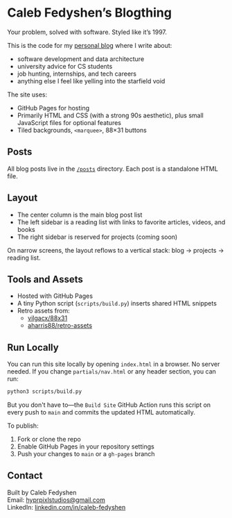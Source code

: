 # Caleb Fedyshen’s Blogthing

Your problem, solved with software. Styled like it’s 1997.

This is the code for my [personal blog](https://hyprpixl.github.io/) where I write about:
- software development and data architecture
- university advice for CS students
- job hunting, internships, and tech careers
- anything else I feel like yelling into the starfield void

The site uses:
- GitHub Pages for hosting
- Primarily HTML and CSS (with a strong 90s aesthetic), plus small JavaScript files for optional features
- Tiled backgrounds, `<marquee>`, 88×31 buttons

## Posts

All blog posts live in the [`/posts`](posts/) directory. Each post is a standalone HTML file.

## Layout

- The center column is the main blog post list
- The left sidebar is a reading list with links to favorite articles, videos, and books
- The right sidebar is reserved for projects (coming soon)

On narrow screens, the layout reflows to a vertical stack: blog → projects → reading list.

## Tools and Assets

- Hosted with GitHub Pages
- A tiny Python script (`scripts/build.py`) inserts shared HTML snippets
- Retro assets from:
  - [vilgacx/88x31](https://github.com/vilgacx/88x31)
  - [aharris88/retro-assets](https://github.com/aharris88/retro-assets)

## Run Locally

You can run this site locally by opening `index.html` in a browser. No server needed.
If you change `partials/nav.html` or any header section, you can run:

```bash
python3 scripts/build.py
```

But you don't have to—the `Build Site` GitHub Action runs this script
on every push to `main` and commits the updated HTML automatically.

To publish:
1. Fork or clone the repo
2. Enable GitHub Pages in your repository settings
3. Push your changes to `main` or a `gh-pages` branch

## Contact

Built by Caleb Fedyshen  
Email: [hyprpixlstudios@gmail.com](mailto:hyprpixlstudios@gmail.com)  
LinkedIn: [linkedin.com/in/caleb-fedyshen](https://www.linkedin.com/in/caleb-fedyshen)
